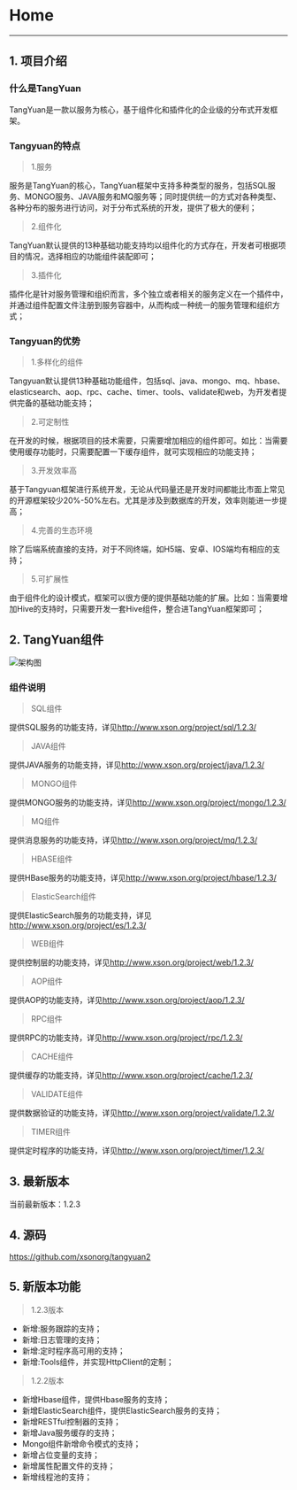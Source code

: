 # Home

------

## 1. 项目介绍

### 什么是TangYuan

TangYuan是一款以服务为核心，基于组件化和插件化的企业级的分布式开发框架。
	
### Tangyuan的特点

> 1.服务

服务是TangYuan的核心，TangYuan框架中支持多种类型的服务，包括SQL服务、MONGO服务、JAVA服务和MQ服务等；同时提供统一的方式对各种类型、各种分布的服务进行访问，对于分布式系统的开发，提供了极大的便利；

> 2.组件化

TangYuan默认提供的13种基础功能支持均以组件化的方式存在，开发者可根据项目的情况，选择相应的功能组件装配即可；

> 3.插件化

插件化是针对服务管理和组织而言，多个独立或者相关的服务定义在一个插件中，并通过组件配置文件注册到服务容器中，从而构成一种统一的服务管理和组织方式；

### Tangyuan的优势

> 1.多样化的组件

Tangyuan默认提供13种基础功能组件，包括sql、java、mongo、mq、hbase、elasticsearch、aop、rpc、cache、timer、tools、validate和web，为开发者提供完备的基础功能支持；

> 2.可定制性

在开发的时候，根据项目的技术需要，只需要增加相应的组件即可。如比：当需要使用缓存功能时，只需要配置一下缓存组件，就可实现相应的功能支持；
	
> 3.开发效率高

基于Tangyuan框架进行系统开发，无论从代码量还是开发时间都能比市面上常见的开源框架较少20%-50%左右。尤其是涉及到数据库的开发，效率则能进一步提高；
	
> 4.完善的生态环境

除了后端系统直接的支持，对于不同终端，如H5端、安卓、IOS端均有相应的支持；
	
> 5.可扩展性

由于组件化的设计模式，框架可以很方便的提供基础功能的扩展。比如：当需要增加Hive的支持时，只需要开发一套Hive组件，整合进TangYuan框架即可；


## 2. TangYuan组件

![架构图](images/01_1.2.2.png)

### 组件说明

> SQL组件

提供SQL服务的功能支持，详见<http://www.xson.org/project/sql/1.2.3/>

> JAVA组件

提供JAVA服务的功能支持，详见<http://www.xson.org/project/java/1.2.3/>

> MONGO组件

提供MONGO服务的功能支持，详见<http://www.xson.org/project/mongo/1.2.3/>

> MQ组件

提供消息服务的功能支持，详见<http://www.xson.org/project/mq/1.2.3/>

> HBASE组件

提供HBase服务的功能支持，详见<http://www.xson.org/project/hbase/1.2.3/>

> ElasticSearch组件

提供ElasticSearch服务的功能支持，详见<http://www.xson.org/project/es/1.2.3/>

> WEB组件

提供控制层的功能支持，详见<http://www.xson.org/project/web/1.2.3/>

> AOP组件

提供AOP的功能支持，详见<http://www.xson.org/project/aop/1.2.3/>

> RPC组件

提供RPC的功能支持，详见<http://www.xson.org/project/rpc/1.2.3/>

> CACHE组件

提供缓存的功能支持，详见<http://www.xson.org/project/cache/1.2.3/>

> VALIDATE组件

提供数据验证的功能支持，详见<http://www.xson.org/project/validate/1.2.3/>

> TIMER组件

提供定时程序的功能支持，详见<http://www.xson.org/project/timer/1.2.3/>

## 3. 最新版本

当前最新版本：1.2.3

## 4. 源码

<https://github.com/xsonorg/tangyuan2>

## 5. 新版本功能

> 1.2.3版本

+ 新增:服务跟踪的支持；
+ 新增:日志管理的支持；
+ 新增:定时程序高可用的支持；
+ 新增:Tools组件，并实现HttpClient的定制；

> 1.2.2版本

+ 新增Hbase组件，提供Hbase服务的支持；
+ 新增ElasticSearch组件，提供ElasticSearch服务的支持；
+ 新增RESTful控制器的支持；
+ 新增Java服务缓存的支持；
+ Mongo组件新增命令模式的支持；
+ 新增占位变量的支持；
+ 新增属性配置文件的支持；
+ 新增线程池的支持；